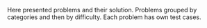 Here presented problems and their solution.
Problems grouped by categories and then by difficulty.
Each problem has own test cases.

